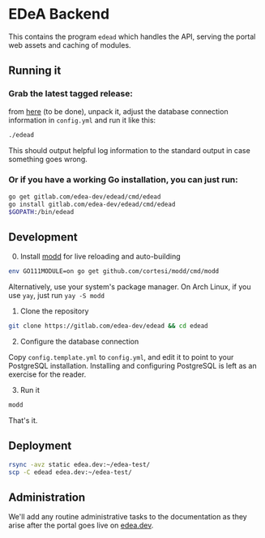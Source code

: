 # EDeA Backend

This contains the program `edead` which handles the API, serving the portal web assets and caching of modules.

## Running it

### Grab the latest tagged release:
 from [here](-/tags) (to be done), unpack it, adjust the database connection information in `config.yml` and run it like this:

```sh
./edead
```

This should output helpful log information to the standard output in case something goes wrong.


### Or if you have a working Go installation, you can just run:

```sh
go get gitlab.com/edea-dev/edead/cmd/edead
go install gitlab.com/edea-dev/edead/cmd/edead
$GOPATH:/bin/edead
```

## Development

0. Install [modd](https://github.com/cortesi/modd) for live reloading and auto-building

```sh
env GO111MODULE=on go get github.com/cortesi/modd/cmd/modd
```

Alternatively, use your system's package manager. On Arch Linux, if you use `yay`, just run `yay -S modd` 

1. Clone the repository

```sh
git clone https://gitlab.com/edea-dev/edead && cd edead
```

2. Configure the database connection

Copy `config.template.yml` to `config.yml`, and edit it to point to your PostgreSQL installation. Installing and configuring PostgreSQL is left as an exercise for the reader.

3. Run it

```sh
modd
```

That's it.

## Deployment

```sh
rsync -avz static edea.dev:~/edea-test/
scp -C edead edea.dev:~/edea-test/
```

## Administration

We'll add any routine administrative tasks to the documentation as they arise after the portal goes live on [edea.dev](https://edea.dev).

